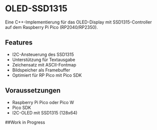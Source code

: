 # OLED-SSD1315

Eine C++-Implementierung für das OLED-Display mit SSD1315-Controller auf dem Raspberry Pi Pico (RP2040/RP2350).

## Features

- I2C-Ansteuerung des SSD1315
- Unterstützung für Textausgabe
- Zeichensatz mit ASCII-Fontmap
- Bildspeicher als Framebuffer
- Optimiert für RP Pico mit Pico SDK

## Voraussetzungen

- Raspberry Pi Pico oder Pico W  
- Pico SDK  
- I2C-OLED mit SSD1315 (128x64)

##Work in Progress

